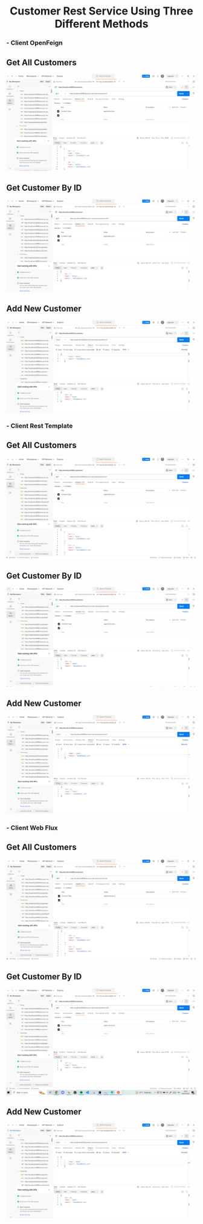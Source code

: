 <H1  style="text-align:center"> Customer Rest Service Using Three Different Methods </H1>
<H3>- Client OpenFeign</H3>
<H2>Get All Customers</H2>
<img src="Captures/o1.PNG" alt="error">
<H2>Get Customer By ID</H2>
<img src="Captures/o2.PNG" alt="error">
<H2>Add New Customer </H2>
<img src="Captures/o3.PNG" alt="error">
<H3>- Client Rest Template</H3>
<H2>Get All Customers</H2>
<img src="Captures/t1.PNG" alt="error">
<H2>Get Customer By ID</H2>
<img src="Captures/t2.PNG" alt="error">
<H2>Add New Customer </H2>
<img src="Captures/t3.PNG" alt="error">
<H3>- Client Web Flux</H3>
<H2>Get All Customers</H2>
<img src="Captures/w1.PNG" alt="error">
<H2>Get Customer By ID</H2>
<img src="Captures/w2.PNG" alt="error">
<H2>Add New Customer </H2>
<img src="Captures/w3.PNG" alt="error">
